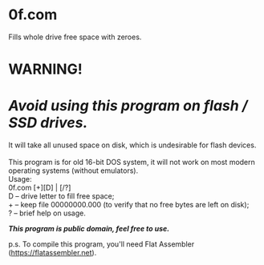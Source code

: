 # 0f.com
Fills whole drive free space with zeroes.

# WARNING!
# *Avoid using this program on flash / SSD drives.*
It will take all unused space on disk, which is undesirable for flash devices.<br>
<br>
This program is for old 16-bit DOS system, it will not work on most modern operating systems (without emulators).<br>
Usage:<br>
0f.com [+][D] | [/?]<br>
D – drive letter to fill free space;<br>
&#43; – keep file 00000000.000 (to verify that no free bytes are left on disk);<br>
? – brief help on usage.

***This program is public domain, feel free to use.***

p.s. To compile this program, you'll need Flat Assembler (https://flatassembler.net).
